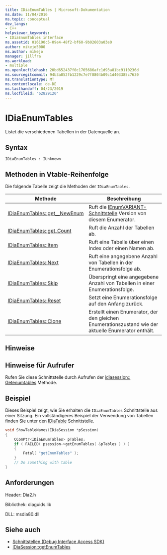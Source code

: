 ```yaml
---
title: IDiaEnumTables | Microsoft-Dokumentation
ms.date: 11/04/2016
ms.topic: conceptual
dev_langs:
- C++
helpviewer_keywords:
- IDiaEnumTables interface
ms.assetid: 016190c5-09e4-48f2-bf60-9b02603a03e0
author: mikejo5000
ms.author: mikejo
manager: jillfra
ms.workload:
- multiple
ms.openlocfilehash: 20bd652437f0c1765686afc1d93a81bc9110236d
ms.sourcegitcommit: 94b3a052fb1229c7e7f8804b09c1d403385c7630
ms.translationtype: MT
ms.contentlocale: de-DE
ms.lasthandoff: 04/23/2019
ms.locfileid: "62829120"
---
```

# <a name="idiaenumtables"></a>IDiaEnumTables
Listet die verschiedenen Tabellen in der Datenquelle an.

## <a name="syntax"></a>Syntax

```
IDiaEnumTables : IUnknown
```

## <a name="methods-in-vtable-order"></a>Methoden in Vtable-Reihenfolge
 Die folgende Tabelle zeigt die Methoden der `IDiaEnumTables`.

|Methode|Beschreibung|
|------------|-----------------|
|[IDiaEnumTables::get__NewEnum](../../debugger/debug-interface-access/idiaenumtables-get-newenum.md)|Ruft die [IEnumVARIANT-Schnittstelle](/previous-versions/windows/desktop/api/oaidl/nn-oaidl-ienumvariant) Version von diesem Enumerator.|
|[IDiaEnumTables::get_Count](../../debugger/debug-interface-access/idiaenumtables-get-count.md)|Ruft die Anzahl der Tabellen ab.|
|[IDiaEnumTables::Item](../../debugger/debug-interface-access/idiaenumtables-item.md)|Ruft eine Tabelle über einen Index oder einen Namen ab.|
|[IDiaEnumTables::Next](../../debugger/debug-interface-access/idiaenumtables-next.md)|Ruft eine angegebene Anzahl von Tabellen in der Enumerationsfolge ab.|
|[IDiaEnumTables::Skip](../../debugger/debug-interface-access/idiaenumtables-skip.md)|Überspringt eine angegebene Anzahl von Tabellen in einer Enumerationsfolge.|
|[IDiaEnumTables::Reset](../../debugger/debug-interface-access/idiaenumtables-reset.md)|Setzt eine Enumerationsfolge auf den Anfang zurück.|
|[IDiaEnumTables::Clone](../../debugger/debug-interface-access/idiaenumtables-clone.md)|Erstellt einen Enumerator, der den gleichen Enumerationszustand wie der aktuelle Enumerator enthält.|

## <a name="remarks"></a>Hinweise

## <a name="notes-for-callers"></a>Hinweise für Aufrufer
Rufen Sie diese Schnittstelle durch Aufrufen der [idiasession:: Getenumtables](../../debugger/debug-interface-access/idiasession-getenumtables.md) Methode.

## <a name="example"></a>Beispiel
Dieses Beispiel zeigt, wie Sie erhalten die `IDiaEnumTables` Schnittstelle aus einer Sitzung. Ein vollständigeres Beispiel der Verwendung von Tabellen finden Sie unter den [IDiaTable](../../debugger/debug-interface-access/idiatable.md) Schnittstelle.

```C++
void ShowTableNames(IDiaSession *pSession)
{
    CComPtr<IDiaEnumTables> pTables;
    if ( FAILED( psession->getEnumTables( &pTables ) ) )
    {
        Fatal( "getEnumTables" );
    }
    // Do something with table
}
```

## <a name="requirements"></a>Anforderungen
Header: Dia2.h

Bibliothek: diaguids.lib

DLL: msdia80.dll

## <a name="see-also"></a>Siehe auch
- [Schnittstellen (Debug Interface Access SDK)](../../debugger/debug-interface-access/interfaces-debug-interface-access-sdk.md)
- [IDiaSession::getEnumTables](../../debugger/debug-interface-access/idiasession-getenumtables.md)
